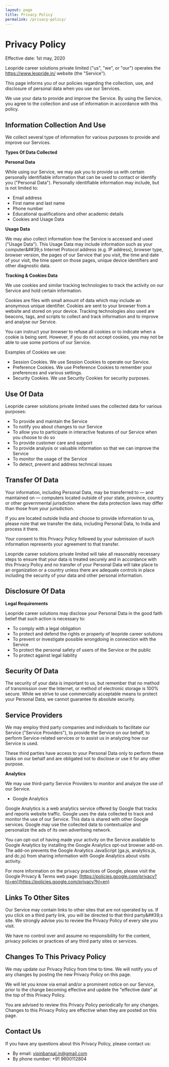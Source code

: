 ```yaml
---
layout: page
title: Privacy Policy
permalink: /privacy-policy/
---
```


# Privacy Policy

Effective date: 1st may, 2020

Leopride career solutions private limited (&quot;us&quot;, &quot;we&quot;, or &quot;our&quot;) operates the https://www.leopride.in/ website (the &quot;Service&quot;).

This page informs you of our policies regarding the collection, use, and disclosure of personal data when you use our Services.

We use your data to provide and improve the Service. By using the Service, you agree to the collection and use of information in accordance with this policy.

## **Information Collection And Use**

We collect several type of information for various purposes to provide and improve our Services.

**Types Of Data Collected**

**Personal Data**

While using our Service, we may ask you to provide us with certain personally identifiable information that can be used to contact or identify you (&quot;Personal Data&quot;). Personally identifiable information may include, but is not limited to:

- Email address
- First name and last name
- Phone number
- Educational qualifications and other academic details
- Cookies and Usage Data

**Usage Data**

We may also collect information how the Service is accessed and used (&quot;Usage Data&quot;). This Usage Data may include information such as your computer&##39;s Internet Protocol address (e.g. IP address), browser type, browser version, the pages of our Service that you visit, the time and date of your visit, the time spent on those pages, unique device identifiers and other diagnostic data.

**Tracking &amp; Cookies Data**

We use cookies and similar tracking technologies to track the activity on our Service and hold certain information.

Cookies are files with small amount of data which may include an anonymous unique identifier. Cookies are sent to your browser from a website and stored on your device. Tracking technologies also used are beacons, tags, and scripts to collect and track information and to improve and analyse our Service.

You can instruct your browser to refuse all cookies or to indicate when a cookie is being sent. However, if you do not accept cookies, you may not be able to use some portions of our Service.

Examples of Cookies we use:

- Session Cookies. We use Session Cookies to operate our Service.
- Preference Cookies. We use Preference Cookies to remember your preferences and various settings.
- Security Cookies. We use Security Cookies for security purposes.

## **Use Of Data**

Leopride career solutions private limited uses the collected data for various purposes:

- To provide and maintain the Service
- To notify you about changes to our Service
- To allow you to participate in interactive features of our Service when you choose to do so
- To provide customer care and support
- To provide analysis or valuable information so that we can improve the Service
- To monitor the usage of the Service
- To detect, prevent and address technical issues

## **Transfer Of Data**

Your information, including Personal Data, may be transferred to — and maintained on — computers located outside of your state, province, country or other governmental jurisdiction where the data protection laws may differ than those from your jurisdiction.

If you are located outside India and choose to provide information to us, please note that we transfer the data, including Personal Data, to India and process it there.

Your consent to this Privacy Policy followed by your submission of such information represents your agreement to that transfer.

Leopride career solutions private limited will take all reasonably necessary steps to ensure that your data is treated securely and in accordance with this Privacy Policy and no transfer of your Personal Data will take place to an organization or a country unless there are adequate controls in place including the security of your data and other personal information.

## **Disclosure Of Data**

**Legal Requirements**

Leopride career solutions may disclose your Personal Data in the good faith belief that such action is necessary to:

- To comply with a legal obligation
- To protect and defend the rights or property of leopride career solutions 
- To prevent or investigate possible wrongdoing in connection with the Service
- To protect the personal safety of users of the Service or the public
- To protect against legal liability

## **Security Of Data**

The security of your data is important to us, but remember that no method of transmission over the Internet, or method of electronic storage is 100% secure. While we strive to use commercially acceptable means to protect your Personal Data, we cannot guarantee its absolute security.

## **Service Providers**

We may employ third party companies and individuals to facilitate our Service (&quot;Service Providers&quot;), to provide the Service on our behalf, to perform Service-related services or to assist us in analyzing how our Service is used.

These third parties have access to your Personal Data only to perform these tasks on our behalf and are obligated not to disclose or use it for any other purpose.

**Analytics**

We may use third-party Service Providers to monitor and analyze the use of our Service.

- Google Analytics

Google Analytics is a web analytics service offered by Google that tracks and reports website traffic. Google uses the data collected to track and monitor the use of our Service. This data is shared with other Google services. Google may use the collected data to contextualize and personalize the ads of its own advertising network.

You can opt-out of having made your activity on the Service available to Google Analytics by installing the Google Analytics opt-out browser add-on. The add-on prevents the Google Analytics JavaScript (ga.js, analytics.js, and dc.js) from sharing information with Google Analytics about visits activity.

For more information on the privacy practices of Google, please visit the Google Privacy &amp; Terms web page: [https://policies.google.com/privacy?hl=en](https://policies.google.com/privacy?hl=en)

## **Links To Other Sites**

Our Service may contain links to other sites that are not operated by us. If you click on a third party link, you will be directed to that third party&##39;s site. We strongly advise you to review the Privacy Policy of every site you visit.

We have no control over and assume no responsibility for the content, privacy policies or practices of any third party sites or services.

## **Changes To This Privacy Policy**

We may update our Privacy Policy from time to time. We will notify you of any changes by posting the new Privacy Policy on this page.

We will let you know via email and/or a prominent notice on our Service, prior to the change becoming effective and update the &quot;effective date&quot; at the top of this Privacy Policy.

You are advised to review this Privacy Policy periodically for any changes. Changes to this Privacy Policy are effective when they are posted on this page.

## **Contact Us**

If you have any questions about this Privacy Policy, please contact us:

- By email: vipinbansal.in@gmail.com
- By phone number: +91 9600112804